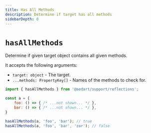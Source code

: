 ```yaml
---
title: Has All Methods
description: Determine if target has all methods
sidebarDepth: 0
---
```


# `hasAllMethods` <Badge type="tip" text="Available since v0.9" vertical="middle" />

Determine if given target object contains all given methods.

It accepts the following arguments:

- `target: object` - The target.
- `...methods: PropertyKey[]` - Names of the methods to check for.

```js
import { hasAllMethods } from '@aedart/support/reflections';

const a = {
    foo: () => { /* ...not shown... */ },
    bar: () => { /* ...not shown... */ },
}

hasAllMethods(a, 'foo', 'bar'); // true
hasAllMethods(a, 'foo', 'bar', 'zar'); // false
```